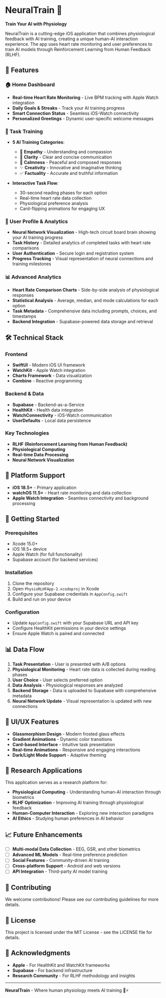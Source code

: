 # NeuralTrain 🧠

**Train Your AI with Physiology**

NeuralTrain is a cutting-edge iOS application that combines physiological feedback with AI training, creating a unique human-AI interaction experience. The app uses heart rate monitoring and user preferences to train AI models through Reinforcement Learning from Human Feedback (RLHF).

## 🌟 Features

### 🏠 Home Dashboard
- **Real-time Heart Rate Monitoring** - Live BPM tracking with Apple Watch integration
- **Daily Goals & Streaks** - Track your AI training progress
- **Smart Connection Status** - Seamless iOS-Watch connectivity
- **Personalized Greetings** - Dynamic user-specific welcome messages

### 🎯 Task Training
- **5 AI Training Categories**:
  - 🤝 **Empathy** - Understanding and compassion
  - 📝 **Clarity** - Clear and concise communication
  - 🧘 **Calmness** - Peaceful and composed responses
  - ✨ **Creativity** - Innovative and imaginative thinking
  - ✅ **Factuality** - Accurate and truthful information

- **Interactive Task Flow**:
  - 30-second reading phases for each option
  - Real-time heart rate data collection
  - Physiological preference analysis
  - Card-flipping animations for engaging UX

### 👤 User Profile & Analytics
- **Neural Network Visualization** - High-tech circuit board brain showing your AI training progress
- **Task History** - Detailed analytics of completed tasks with heart rate comparisons
- **User Authentication** - Secure login and registration system
- **Progress Tracking** - Visual representation of neural connections and training milestones

### 📊 Advanced Analytics
- **Heart Rate Comparison Charts** - Side-by-side analysis of physiological responses
- **Statistical Analysis** - Average, median, and mode calculations for each option
- **Task Metadata** - Comprehensive data including prompts, choices, and timestamps
- **Backend Integration** - Supabase-powered data storage and retrieval

## 🛠 Technical Stack

### Frontend
- **SwiftUI** - Modern iOS UI framework
- **WatchKit** - Apple Watch integration
- **Charts Framework** - Data visualization
- **Combine** - Reactive programming

### Backend & Data
- **Supabase** - Backend-as-a-Service
- **HealthKit** - Health data integration
- **WatchConnectivity** - iOS-Watch communication
- **UserDefaults** - Local data persistence

### Key Technologies
- **RLHF (Reinforcement Learning from Human Feedback)**
- **Physiological Computing**
- **Real-time Data Processing**
- **Neural Network Visualization**

## 📱 Platform Support

- **iOS 18.5+** - Primary application
- **watchOS 11.5+** - Heart rate monitoring and data collection
- **Apple Watch Integration** - Seamless connectivity and background processing

## 🚀 Getting Started

### Prerequisites
- Xcode 15.0+
- iOS 18.5+ device
- Apple Watch (for full functionality)
- Supabase account (for backend services)

### Installation
1. Clone the repository
2. Open `PhysioRLHFApp-2.xcodeproj` in Xcode
3. Configure your Supabase credentials in `AppConfig.swift`
4. Build and run on your device

### Configuration
- Update `AppConfig.swift` with your Supabase URL and API key
- Configure HealthKit permissions in your device settings
- Ensure Apple Watch is paired and connected

## 📊 Data Flow

1. **Task Presentation** - User is presented with A/B options
2. **Physiological Monitoring** - Heart rate data is collected during reading phases
3. **User Choice** - User selects preferred option
4. **Data Analysis** - Physiological responses are analyzed
5. **Backend Storage** - Data is uploaded to Supabase with comprehensive metadata
6. **Neural Network Update** - Visual representation is updated with new connections

## 🎨 UI/UX Features

- **Glassmorphism Design** - Modern frosted glass effects
- **Gradient Animations** - Dynamic color transitions
- **Card-based Interface** - Intuitive task presentation
- **Real-time Animations** - Responsive and engaging interactions
- **Dark/Light Mode Support** - Adaptive theming

## 🔬 Research Applications

This application serves as a research platform for:
- **Physiological Computing** - Understanding human-AI interaction through biometrics
- **RLHF Optimization** - Improving AI training through physiological feedback
- **Human-Computer Interaction** - Exploring new interaction paradigms
- **AI Ethics** - Studying human preferences in AI behavior

## 📈 Future Enhancements

- [ ] **Multi-modal Data Collection** - EEG, GSR, and other biometrics
- [ ] **Advanced ML Models** - Real-time preference prediction
- [ ] **Social Features** - Community-driven AI training
- [ ] **Cross-platform Support** - Android and web versions
- [ ] **API Integration** - Third-party AI model training

## 🤝 Contributing

We welcome contributions! Please see our contributing guidelines for more details.

## 📄 License

This project is licensed under the MIT License - see the LICENSE file for details.

## 🙏 Acknowledgments

- **Apple** - For HealthKit and WatchKit frameworks
- **Supabase** - For backend infrastructure
- **Research Community** - For RLHF methodology and insights

---

**NeuralTrain** - Where human physiology meets AI training 🧠⚡
